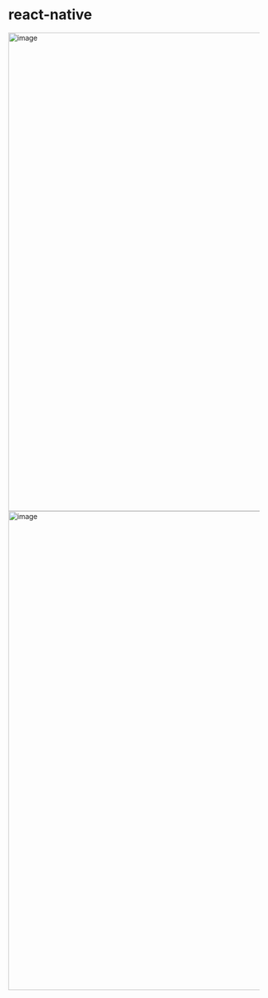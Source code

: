 # react-native


<img width="959" alt="image" src="https://github.com/FarrahYasin/react-native/assets/117269271/92fbec85-c8e6-438d-b608-fe29e5bf83f6">

<img width="960" alt="image" src="https://github.com/FarrahYasin/react-native/assets/117269271/abda2468-0d09-4099-8f29-e9a25376fd52">

